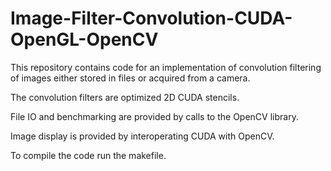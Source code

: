 # Image-Filter-Convolution-CUDA-OpenGL-OpenCV
This repository contains code for an implementation of convolution filtering of images either stored in files or acquired from a camera.

The convolution filters are optimized 2D CUDA stencils.

File IO and benchmarking are provided by calls to the OpenCV library.

Image display is provided by interoperating CUDA with OpenCV.

To compile the code run the makefile.
